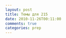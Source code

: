 ```yaml
---
layout: post
title: Темы для 215
date: 2010-11-26T00:11:00
comments: true
categories: prep
---
```


